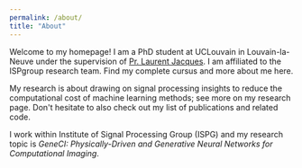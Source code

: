 ```yaml
---
permalink: /about/
title: "About"
---
```


Welcome to my homepage! I am a PhD student at UCLouvain in Louvain-la-Neuve under the supervision of [Pr. Laurent Jacques](https://uclouvain.be/en/directories/laurent.jacques). I am affiliated to the ISPgroup research team. Find my complete cursus and more about me here.

My research is about drawing on signal processing insights to reduce the computational cost of machine learning methods; see more on my research page. Don't hesitate to also check out my list of publications and related code.

 I work within Institute of Signal Processing Group (ISPG) and my research topic is *GeneCI: Physically-Driven and Generative Neural Networks for Computational Imaging*.


